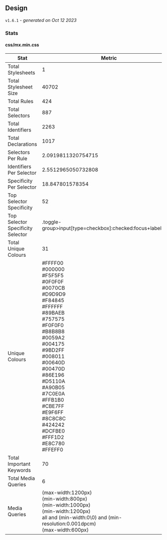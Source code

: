 ## Design
`v1.6.1` - *generated on Oct 12 2023*
### Stats
#### css/mx.min.css
|Stat|Metric|
|---|---|
|Total Stylesheets|1|
|Total Stylesheet Size|40702|
|Total Rules|424|
|Total Selectors|887|
|Total Identifiers|2263|
|Total Declarations|1017|
|Selectors Per Rule|2.0919811320754715|
|Identifiers Per Selector|2.5512965050732808|
|Specificity Per Selector|18.847801578354|
|Top Selector Specificity|52|
|Top Selector Specificity Selector|.toggle-group>input[type=checkbox]:checked:focus+label:focus|
|Total Unique Colours|31|
|Unique Colours|#FFFF00<br/>#000000<br/>#F5F5F5<br/>#0F0F0F<br/>#0070CB<br/>#D9D9D9<br/>#F84845<br/>#FFFFFF<br/>#89BAEB<br/>#757575<br/>#F0F0F0<br/>#B8B8B8<br/>#0059A2<br/>#004175<br/>#9BD2FF<br/>#008011<br/>#00640D<br/>#00470D<br/>#86E196<br/>#D5110A<br/>#A90B05<br/>#7C0E0A<br/>#FFB1B0<br/>#CBE7FF<br/>#E9F6FF<br/>#8C8C8C<br/>#424242<br/>#DCFBE0<br/>#FFF1D2<br/>#E8C780<br/>#FFEFF0|
|Total Important Keywords|70|
|Total Media Queries|6|
|Media Queries|(max-width:1200px)<br/>(min-width:800px)<br/>(min-width:1000px)<br/>(min-width:1200px)<br/>all and (min-width:0\0) and (min-resolution:0.001dpcm)<br/>(max-width:600px)|